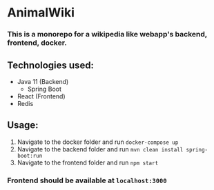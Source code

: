 # AnimalWiki
### This is a monorepo for a wikipedia like webapp's backend, frontend, docker.

## Technologies used:
- Java 11 (Backend)
  - Spring Boot
- React (Frontend)
- Redis
  
## Usage:
1. Navigate to the docker folder and run ``docker-compose up``
2. Navigate to the backend folder and run ``mvn clean install spring-boot:run``
3. Navigate to the frontend folder and run ``npm start``
### Frontend should be available at ``localhost:3000``
